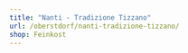 ```yaml
---
title: "Nanti - Tradizione Tizzano"
url: /oberstdorf/nanti-tradizione-tizzano/
shop: Feinkost
---
```

